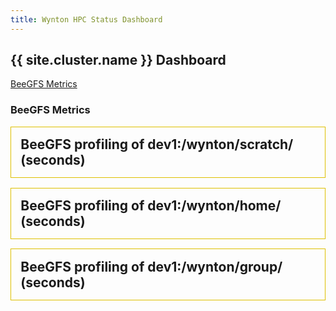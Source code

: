 ```yaml
---
title: Wynton HPC Status Dashboard
---
```


## {{ site.cluster.name }} Dashboard

<script src="https://cdn.plot.ly/plotly-latest.min.js"></script>

<p>
  <a class="btn btn-primary" data-toggle="collapse" href="#beegfs-metrics" role="button" aria-expanded="false" aria-controls="beegfs-metrics">BeeGFS Metrics</a>
</p>

<div class="collapse in multi-collapse" id="beegfs-metrics">
  <h3>BeeGFS Metrics</h3>

  <div class="status-panel" style="border: 1px solid #dec000; padding: 2ex; margin-bottom: 2ex;">
   <div style="font-size: 150%; font-weight: bold;">
    <span>BeeGFS profiling of dev1:/wynton/scratch/ (seconds)</span><span style="float: right;"></span>
   </div>
   <div id="BeeGFSLoad_dev1.wynton.ucsf.edu__wynton_scratch_hb"></div>
  </div>

  <div class="status-panel" style="border: 1px solid #dec000; padding: 2ex; margin-bottom: 2ex;">
   <div style="font-size: 150%; font-weight: bold;">
    <span>BeeGFS profiling of dev1:/wynton/home/ (seconds)</span><span style="float: right;"></span>
   </div>
   <div id="BeeGFSLoad_dev1.wynton.ucsf.edu__wynton_home_cbi_hb"></div>
  </div>

  <div class="status-panel" style="border: 1px solid #dec000; padding: 2ex; margin-bottom: 2ex;">
   <div style="font-size: 150%; font-weight: bold;">
    <span>BeeGFS profiling of dev1:/wynton/group/ (seconds)</span><span style="float: right;"></span>
   </div>
   <div id="BeeGFSLoad_dev1.wynton.ucsf.edu__wynton_group_cbi_hb"></div>
  </div>
</div>

<script>
host = "dev1.wynton.ucsf.edu"
drives = ["wynton_scratch_hb", "wynton_home_cbi_hb", "wynton_group_cbi_hb"];
url_path = "https://raw.githubusercontent.com/UCSF-HPC/wynton-slash2/master/wynton-bench"

drives.forEach(function(drive) {
  var name = host + "__" + drive;
  var id = "BeeGFSLoad_" + name;
  var file = "wynton-bench_" + name + ".tsv";
  var url = url_path + "/" + file;

  Plotly.d3.tsv(url, function(err, rows) {
    function unpack(rows, key) {
      return rows.map(function(row) { return row[key]; });
    }

    var beegfs_load = {
      type: "scatter",
      mode: "lines",
      name: 'BeeGFS Load',
      x: unpack(rows, 'timestamp'),
      y: unpack(rows, 'duration'),
      line: {color: '#23527c'}
    }
  
    var data = [beegfs_load];
  
    var layout = {
      height: 250,
      margin: { l: 50, r: 30, b: 30, t: 30, pad: 4 },
      xaxis: {
        autorange: true,
        rangeselector: {buttons: [
            {
              count: 1,
              label: '1d',
              step: 'day',
              stepmode: 'backward'
            },
            {
              count: 7,
              label: '1w',
              step: 'day',
              stepmode: 'backward'
            },
            {
              count: 1,
              label: '1m',
              step: 'month',
              stepmode: 'backward'
            },
            {
              count: 12,
              label: '1y',
              step: 'month',
              stepmode: 'backward'
            },
            {
              step: 'all'
            }
          ]},
        type: 'date'
      },
      yaxis: {
        autorange: false,
        range: [0, 500],
        type: 'linear'
      }
    };
    
    Plotly.newPlot(id, data, layout);
  })
});
</script>
